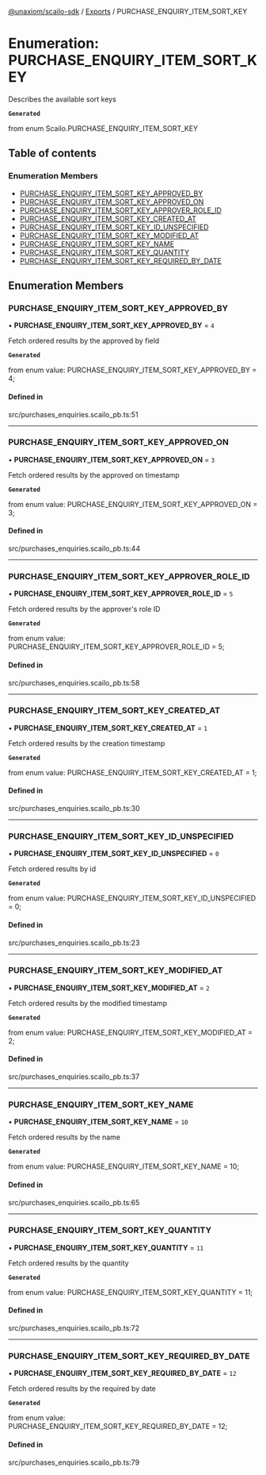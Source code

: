 [@unaxiom/scailo-sdk](../README.md) / [Exports](../modules.md) / PURCHASE\_ENQUIRY\_ITEM\_SORT\_KEY

# Enumeration: PURCHASE\_ENQUIRY\_ITEM\_SORT\_KEY

Describes the available sort keys

**`Generated`**

from enum Scailo.PURCHASE_ENQUIRY_ITEM_SORT_KEY

## Table of contents

### Enumeration Members

- [PURCHASE\_ENQUIRY\_ITEM\_SORT\_KEY\_APPROVED\_BY](PURCHASE_ENQUIRY_ITEM_SORT_KEY.md#purchase_enquiry_item_sort_key_approved_by)
- [PURCHASE\_ENQUIRY\_ITEM\_SORT\_KEY\_APPROVED\_ON](PURCHASE_ENQUIRY_ITEM_SORT_KEY.md#purchase_enquiry_item_sort_key_approved_on)
- [PURCHASE\_ENQUIRY\_ITEM\_SORT\_KEY\_APPROVER\_ROLE\_ID](PURCHASE_ENQUIRY_ITEM_SORT_KEY.md#purchase_enquiry_item_sort_key_approver_role_id)
- [PURCHASE\_ENQUIRY\_ITEM\_SORT\_KEY\_CREATED\_AT](PURCHASE_ENQUIRY_ITEM_SORT_KEY.md#purchase_enquiry_item_sort_key_created_at)
- [PURCHASE\_ENQUIRY\_ITEM\_SORT\_KEY\_ID\_UNSPECIFIED](PURCHASE_ENQUIRY_ITEM_SORT_KEY.md#purchase_enquiry_item_sort_key_id_unspecified)
- [PURCHASE\_ENQUIRY\_ITEM\_SORT\_KEY\_MODIFIED\_AT](PURCHASE_ENQUIRY_ITEM_SORT_KEY.md#purchase_enquiry_item_sort_key_modified_at)
- [PURCHASE\_ENQUIRY\_ITEM\_SORT\_KEY\_NAME](PURCHASE_ENQUIRY_ITEM_SORT_KEY.md#purchase_enquiry_item_sort_key_name)
- [PURCHASE\_ENQUIRY\_ITEM\_SORT\_KEY\_QUANTITY](PURCHASE_ENQUIRY_ITEM_SORT_KEY.md#purchase_enquiry_item_sort_key_quantity)
- [PURCHASE\_ENQUIRY\_ITEM\_SORT\_KEY\_REQUIRED\_BY\_DATE](PURCHASE_ENQUIRY_ITEM_SORT_KEY.md#purchase_enquiry_item_sort_key_required_by_date)

## Enumeration Members

### PURCHASE\_ENQUIRY\_ITEM\_SORT\_KEY\_APPROVED\_BY

• **PURCHASE\_ENQUIRY\_ITEM\_SORT\_KEY\_APPROVED\_BY** = ``4``

Fetch ordered results by the approved by field

**`Generated`**

from enum value: PURCHASE_ENQUIRY_ITEM_SORT_KEY_APPROVED_BY = 4;

#### Defined in

src/purchases_enquiries.scailo_pb.ts:51

___

### PURCHASE\_ENQUIRY\_ITEM\_SORT\_KEY\_APPROVED\_ON

• **PURCHASE\_ENQUIRY\_ITEM\_SORT\_KEY\_APPROVED\_ON** = ``3``

Fetch ordered results by the approved on timestamp

**`Generated`**

from enum value: PURCHASE_ENQUIRY_ITEM_SORT_KEY_APPROVED_ON = 3;

#### Defined in

src/purchases_enquiries.scailo_pb.ts:44

___

### PURCHASE\_ENQUIRY\_ITEM\_SORT\_KEY\_APPROVER\_ROLE\_ID

• **PURCHASE\_ENQUIRY\_ITEM\_SORT\_KEY\_APPROVER\_ROLE\_ID** = ``5``

Fetch ordered results by the approver's role ID

**`Generated`**

from enum value: PURCHASE_ENQUIRY_ITEM_SORT_KEY_APPROVER_ROLE_ID = 5;

#### Defined in

src/purchases_enquiries.scailo_pb.ts:58

___

### PURCHASE\_ENQUIRY\_ITEM\_SORT\_KEY\_CREATED\_AT

• **PURCHASE\_ENQUIRY\_ITEM\_SORT\_KEY\_CREATED\_AT** = ``1``

Fetch ordered results by the creation timestamp

**`Generated`**

from enum value: PURCHASE_ENQUIRY_ITEM_SORT_KEY_CREATED_AT = 1;

#### Defined in

src/purchases_enquiries.scailo_pb.ts:30

___

### PURCHASE\_ENQUIRY\_ITEM\_SORT\_KEY\_ID\_UNSPECIFIED

• **PURCHASE\_ENQUIRY\_ITEM\_SORT\_KEY\_ID\_UNSPECIFIED** = ``0``

Fetch ordered results by id

**`Generated`**

from enum value: PURCHASE_ENQUIRY_ITEM_SORT_KEY_ID_UNSPECIFIED = 0;

#### Defined in

src/purchases_enquiries.scailo_pb.ts:23

___

### PURCHASE\_ENQUIRY\_ITEM\_SORT\_KEY\_MODIFIED\_AT

• **PURCHASE\_ENQUIRY\_ITEM\_SORT\_KEY\_MODIFIED\_AT** = ``2``

Fetch ordered results by the modified timestamp

**`Generated`**

from enum value: PURCHASE_ENQUIRY_ITEM_SORT_KEY_MODIFIED_AT = 2;

#### Defined in

src/purchases_enquiries.scailo_pb.ts:37

___

### PURCHASE\_ENQUIRY\_ITEM\_SORT\_KEY\_NAME

• **PURCHASE\_ENQUIRY\_ITEM\_SORT\_KEY\_NAME** = ``10``

Fetch ordered results by the name

**`Generated`**

from enum value: PURCHASE_ENQUIRY_ITEM_SORT_KEY_NAME = 10;

#### Defined in

src/purchases_enquiries.scailo_pb.ts:65

___

### PURCHASE\_ENQUIRY\_ITEM\_SORT\_KEY\_QUANTITY

• **PURCHASE\_ENQUIRY\_ITEM\_SORT\_KEY\_QUANTITY** = ``11``

Fetch ordered results by the quantity

**`Generated`**

from enum value: PURCHASE_ENQUIRY_ITEM_SORT_KEY_QUANTITY = 11;

#### Defined in

src/purchases_enquiries.scailo_pb.ts:72

___

### PURCHASE\_ENQUIRY\_ITEM\_SORT\_KEY\_REQUIRED\_BY\_DATE

• **PURCHASE\_ENQUIRY\_ITEM\_SORT\_KEY\_REQUIRED\_BY\_DATE** = ``12``

Fetch ordered results by the required by date

**`Generated`**

from enum value: PURCHASE_ENQUIRY_ITEM_SORT_KEY_REQUIRED_BY_DATE = 12;

#### Defined in

src/purchases_enquiries.scailo_pb.ts:79
